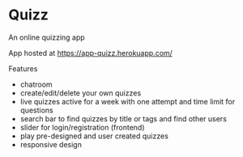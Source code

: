 # Quizz
An online quizzing app

App hosted at https://app-quizz.herokuapp.com/  

Features
  - chatroom
  - create/edit/delete your own quizzes
  - live quizzes active for a week with one attempt and time limit for questions
  - search bar to find quizzes by title or tags and find other users
  - slider for login/registration (frontend)
  - play pre-designed and user created quizzes
  - responsive design
   

